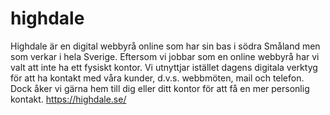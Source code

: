 # highdale
Highdale är en digital webbyrå online som har sin bas i södra Småland men som verkar i hela Sverige. Eftersom vi jobbar som en online webbyrå har vi valt att inte ha ett fysiskt kontor. Vi utnyttjar istället dagens digitala verktyg för att ha kontakt med våra kunder, d.v.s. webbmöten, mail och telefon. Dock åker vi gärna hem till dig eller ditt kontor för att få en mer personlig kontakt. 
https://highdale.se/

